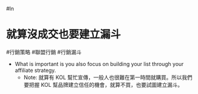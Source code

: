 #ln 

# 就算沒成交也要建立漏斗
#行銷策略 #聯盟行銷 #行銷漏斗 
- What is important is you also focus on building your list through your affiliate strategy.
    - Note: 就算有 KOL 幫忙宣傳，一般人也很難在第一時間就購買。所以我們要把握 KOL 幫品牌建立信任的機會，就算不買，也要試圖建立漏斗。
